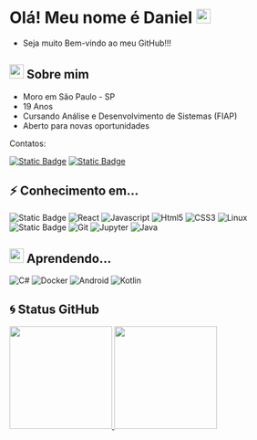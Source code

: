 #  Olá! Meu nome é Daniel <img src="https://media.giphy.com/media/hvRJCLFzcasrR4ia7z/giphy.gif" width="25px">
- Seja muito Bem-vindo ao meu GitHub!!!



## <img src="https://media3.giphy.com/media/v1.Y2lkPTc5MGI3NjExOXBxbDZybm9uc2sxY2s4NTB1amZtMXl6bzgwa3llejkzZmtsbXE3NCZlcD12MV9pbnRlcm5hbF9naWZfYnlfaWQmY3Q9cw/dWS0YNs10XAoAbhHS0/giphy.gif" width="25px"> Sobre mim 
- Moro em São Paulo - SP
- 19 Anos
- Cursando Análise e Desenvolvimento de Sistemas (FIAP)
- Aberto para novas oportunidades

Contatos:

[![Static Badge](https://img.shields.io/badge/LinkedIn-black?style=flat-square&logo=linkedin&logoColor=%232E65E6&Fwww.linkedin.com%2Fin%2Fdaniel-a-427b57262%2F)](https://www.linkedin.com/in/daniel-a-427b57262/)
[![Static Badge](https://img.shields.io/badge/Gmail-black?style=flat-square&logo=gmail&link=mailto%3Adanielfari.araujo%40gmail.com)](mailto:danielfari.araujo@gmail.com)

## ⚡ Conhecimento em...
![Static Badge](https://img.shields.io/badge/python-gray?style=for-the-badge&logo=python&color=%23E0A93D)
![React](https://img.shields.io/badge/-React-black?style=for-the-badge&logo=react)
![Javascript](https://img.shields.io/badge/javascript-gray?style=for-the-badge&logo=javascript)
![Html5](https://img.shields.io/badge/html5-gray?style=for-the-badge&logo=html5&logoColor=white&color=%23E04232)
![CSS3](https://img.shields.io/badge/-CSS3-1572B6?style=for-the-badge&logo=css3)
![Linux](https://img.shields.io/badge/linux-black?style=for-the-badge&logo=linux&logoColor=yellow)
![Static Badge](https://img.shields.io/badge/nodejs-gray?style=for-the-badge&logo=node.js)
![Git](https://img.shields.io/badge/git-black?style=for-the-badge&logo=git)
![Jupyter](https://img.shields.io/badge/jupyter-gray?style=for-the-badge&logo=jupyter)
![Java](https://img.shields.io/badge/java-gray?style=for-the-badge&logo=oracle&logoColor=orange&color=%23638CF2)


## <img src="https://media2.giphy.com/media/v1.Y2lkPTc5MGI3NjExYjQ1czNudWpqOXNxYWN4OHNra3h4a3l4OW13ZnY5ZjY3djIzNXllaSZlcD12MV9pbnRlcm5hbF9naWZfYnlfaWQmY3Q9cw/13WeW46JrwPNVC/giphy.gif" width="25px"> Aprendendo...
![C#](https://img.shields.io/badge/c%23-gray?style=for-the-badge&logo=c%23&logoColor=%239763F2&color=%23160A1F)
![Docker](https://img.shields.io/badge/docker-gray?style=for-the-badge&logo=docker&color=%23262626)
![Android](https://img.shields.io/badge/android-gray?style=for-the-badge&logo=android&color=black)
![Kotlin](https://img.shields.io/badge/kotlin-gray?style=for-the-badge&logo=kotlin&color=white)



## 🌀 Status GitHub
<div>
<a href="https://github.com/DanielAraujoFaria">
<img loading="lazy" height="180em" src="https://github-readme-stats.vercel.app/api/top-langs/?username=DanielAraujoFaria&layout=compact&langs_count=7&theme=dracula"/>
<img loading="lazy" height="180em" src="https://github-readme-stats.vercel.app/api?username=DanielAraujoFaria&show_icons=true&theme=dracula&include_all_commits=true&count_private=true"/>
</div>
